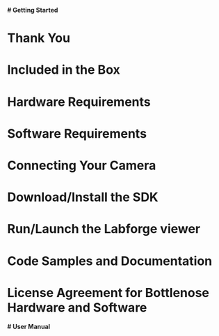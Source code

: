 **# Getting Started**
# Thank You
# Included in the Box
# Hardware Requirements
# Software Requirements
# Connecting Your Camera
# Download/Install the SDK
# Run/Launch the Labforge viewer
# Code Samples and Documentation
# License Agreement for Bottlenose Hardware and Software

**# User Manual**
